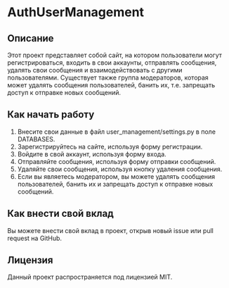 # AuthUserManagement

## Описание

Этот проект представляет собой сайт, на котором пользователи могут регистрироваться, входить в свои аккаунты, отправлять сообщения, удалять свои сообщения и взаимодействовать с другими пользователями.
Существует также группа модераторов, которая может удалять сообщения пользователей, банить их, т.е. запрещать доступ к отправке новых сообщений.

## Как начать работу

1. Внесите свои данные в файл user_management/settings.py в поле DATABASES.
2. Зарегистрируйтесь на сайте, используя форму регистрации.
3. Войдите в свой аккаунт, используя форму входа.
4. Отправляйте сообщения, используя форму отправки сообщений.
5. Удаляйте свои сообщения, используя кнопку удаления сообщения.
6. Если вы являетесь модератором, вы можете удалять сообщения пользователей, банить их и запрещать доступ к отправке новых сообщений.

## Как внести свой вклад

Вы можете внести свой вклад в проект, открыв новый issue или pull request на GitHub.

## Лицензия

Данный проект распространяется под лицензией MIT.
